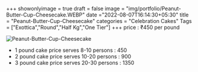 +++
showonlyimage = true
draft = false
image = "img/portfolio/Peanut-Butter-Cup-Cheesecake.WEBP"
date ="2022-08-07T16:14:30+05:30"
title = "Peanut-Butter-Cup-Cheesecake"
categories = "Celebration Cakes"
Tags = ["Exottica","Round","Half Kg","One Tier"]
+++
price : ₹450 per pound
<!--more-->
![Peanut-Butter-Cup-Cheesecake](/img/portfolio/Peanut-Butter-Cup-Cheesecake.WEBP)
* 1 pound cake price serves 8-10 persons : 450
* 2 pound cake price serves 10-20 persons : 900
* 3 pound cake price serves 20-30 persons : 1350
